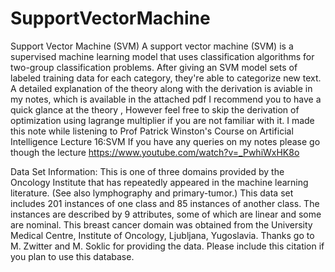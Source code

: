 # SupportVectorMachine
Support Vector Machine (SVM)  A support vector machine (SVM) is a supervised machine learning model that uses classification algorithms for two-group classification problems. After giving an SVM model sets of labeled training data for each category, they're able to categorize new text. A detailed explanation of the theory along with the derivation is aviable in my notes, which is available in the attached pdf I recommend you to have a quick glance at the theory , However feel free to skip the derivation of optimization using lagrange multiplier if you are not familiar with it.  I made this note while listening to Prof Patrick Winston's Course on Artificial Intelligence Lecture 16:SVM If you have any queries on my notes please go though the lecture https://www.youtube.com/watch?v=_PwhiWxHK8o 

Data Set Information:  This is one of three domains provided by the Oncology Institute that has repeatedly appeared in the machine learning literature. (See also lymphography and primary-tumor.)  This data set includes 201 instances of one class and 85 instances of another class. The instances are described by 9 attributes, some of which are linear and some are nominal.  This breast cancer domain was obtained from the University Medical Centre, Institute of Oncology, Ljubljana, Yugoslavia. Thanks go to M. Zwitter and M. Soklic for providing the data. Please include this citation if you plan to use this database.
